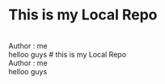 # This is my Local Repo 
<br>
Author : me
<br>
helloo guys
# this is my Local Repo 
<br>
Author : me
<br>
helloo guys